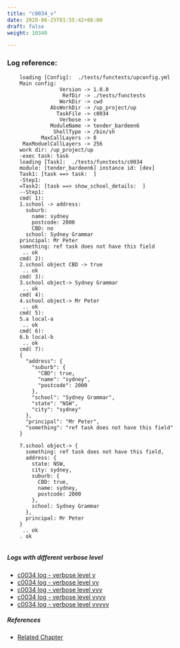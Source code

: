 ```yaml
---
title: "c0034_v"
date: 2020-06-25T01:55:42+66:00
draft: false
weight: 10340

---
```


### Log reference: <no value>

```
    loading [Config]:  ./tests/functests/upconfig.yml
    Main config:
                 Version -> 1.0.0
                  RefDir -> ./tests/functests
                 WorkDir -> cwd
              AbsWorkDir -> /up_project/up
                TaskFile -> c0034
                 Verbose -> v
              ModuleName -> tender_bardeen6
               ShellType -> /bin/sh
           MaxCallLayers -> 8
     MaxModuelCallLayers -> 256
    work dir: /up_project/up
    -exec task: task
    loading [Task]:  ./tests/functests/c0034
    module: [tender_bardeen6] instance id: [dev]
    Task1: [task ==> task:  ]
    -Step1:
    =Task2: [task ==> show_school_details:  ]
    --Step1:
    cmd( 1):
    1.school -> address:
      suburb:
        name: sydney
        postcode: 2000
        CBD: no
      school: Sydney Grammar
    principal: Mr Peter
    something: ref task does not have this field
     .. ok
    cmd( 2):
    2.school object CBD -> true
     .. ok
    cmd( 3):
    3.school object-> Sydney Grammar
     .. ok
    cmd( 4):
    4.school object-> Mr Peter
     .. ok
    cmd( 5):
    5.a local-a
     .. ok
    cmd( 6):
    6.b local-b
     .. ok
    cmd( 7):
    {
      "address": {
        "suburb": {
          "CBD": true,
          "name": "sydney",
          "postcode": 2000
        },
        "school": "Sydney Grammar",
        "state": "NSW",
        "city": "sydney"
      },
      "principal": "Mr Peter",
      "something": "ref task does not have this field"
    }
    
    7.school object-> {
      something: ref task does not have this field,
      address: {
        state: NSW,
        city: sydney,
        suburb: {
          CBD: true,
          name: sydney,
          postcode: 2000
        },
        school: Sydney Grammar
      },
      principal: Mr Peter
    }
     .. ok
    . ok
    
```

##### Logs with different verbose level
* [c0034 log - verbose level v](../../logs/c0034_v)
* [c0034 log - verbose level vv](../../logs/c0034_vv)
* [c0034 log - verbose level vvv](../../logs/c0034_vvv)
* [c0034 log - verbose level vvvv](../../logs/c0034_vvvv)
* [c0034 log - verbose level vvvvv](../../logs/c0034_vvvvv)

##### References
* [Related Chapter](../../dvars/c0034)
